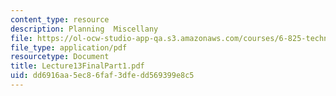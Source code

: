 ```yaml
---
content_type: resource
description: Planning  Miscellany
file: https://ol-ocw-studio-app-qa.s3.amazonaws.com/courses/6-825-techniques-in-artificial-intelligence-sma-5504-fall-2002/dd6916aa5ec86faf3dfedd569399e8c5_Lecture13FinalPart1.pdf
file_type: application/pdf
resourcetype: Document
title: Lecture13FinalPart1.pdf
uid: dd6916aa-5ec8-6faf-3dfe-dd569399e8c5
---
```

